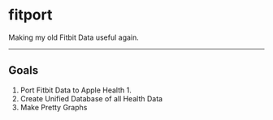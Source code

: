 # fitport
Making my old Fitbit Data useful again.
___

## Goals
1. Port Fitbit Data to Apple Health
   1. 
2. Create Unified Database of all Health Data
3. Make Pretty Graphs